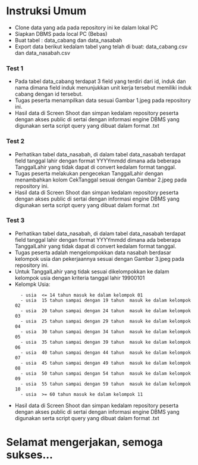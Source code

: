 # Instruksi Umum #

- Clone data yang ada pada repository ini ke dalam lokal PC
- Siapkan DBMS pada local PC (Bebas)
- Buat tabel : data_cabang dan data_nasabah
- Export data berikut kedalam tabel yang telah di buat: data_cabang.csv dan data_nasabah.csv

### Test 1 ###

* Pada tabel data_cabang terdapat 3 field yang terdiri dari id, induk dan nama dimana field induk menunjukkan unit kerja tersebut memiliki induk cabang dengan id tersebut.  
* Tugas peserta menampilkan data sesuai Gambar 1.jpeg pada repository ini.
* Hasil data di Screen Shoot dan simpan kedalam repository peserta  dengan akses public di sertai dengan informasi engine DBMS yang digunakan serta script query yang dibuat dalam format .txt

### Test 2 ###

* Perhatikan tabel data_nasabah, di dalam tabel data_nasabah terdapat field tanggal lahir dengan format YYYYmmdd dimana ada beberapa TanggalLahir yang tidak dapat di convert kedalam format tanggal.
* Tugas peserta melakukan pengecekan TanggalLahir dengan menambahkan kolom CekTanggal sesuai dengan Gambar 2.jpeg pada repository ini.
* Hasil data di Screen Shoot dan simpan kedalam repository peserta  dengan akses public di sertai dengan informasi engine DBMS yang digunakan serta script query yang dibuat dalam format .txt

### Test 3 ###

* Perhatikan tabel data_nasabah, di dalam tabel data_nasabah terdapat field tanggal lahir dengan format YYYYmmdd dimana ada beberapa TanggalLahir yang tidak dapat di convert kedalam format tanggal.
* Tugas peserta adalah mengelompokkan data nasabah berdasar kelompok usia dan pekerjaannya sesuai dengan Gambar 3.jpeg pada repository ini.
* Untuk TanggalLahir yang tidak sesuai dikelompokkan ke dalam kelompok usia dengan kriteria tanggal lahir 19900101
* Kelompk Usia:
  ```console
    - usia  <= 14 tahun masuk ke dalam kelompok 01
    - usia  15 tahun sampai dengan 19 tahun  masuk ke dalam kelompok 02
    - usia  20 tahun sampai dengan 24 tahun  masuk ke dalam kelompok 03
    - usia  25 tahun sampai dengan 29 tahun  masuk ke dalam kelompok 04
    - usia  30 tahun sampai dengan 34 tahun  masuk ke dalam kelompok 05
    - usia  35 tahun sampai dengan 39 tahun  masuk ke dalam kelompok 06
    - usia  40 tahun sampai dengan 44 tahun  masuk ke dalam kelompok 07
    - usia  45 tahun sampai dengan 49 tahun  masuk ke dalam kelompok 08
    - usia  50 tahun sampai dengan 54 tahun  masuk ke dalam kelompok 09
    - usia  55 tahun sampai dengan 59 tahun  masuk ke dalam kelompok 10
    - usia  >= 60 tahun masuk ke dalam kelompok 11
  ```
* Hasil data di Screen Shoot dan simpan kedalam repository peserta  dengan akses public di sertai dengan informasi engine DBMS yang digunakan serta script query yang dibuat dalam format .txt

# Selamat mengerjakan, semoga sukses... #
